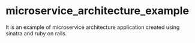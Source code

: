 # microservice_architecture_example
It is an example of microservice architecture application created using sinatra and ruby on rails.
